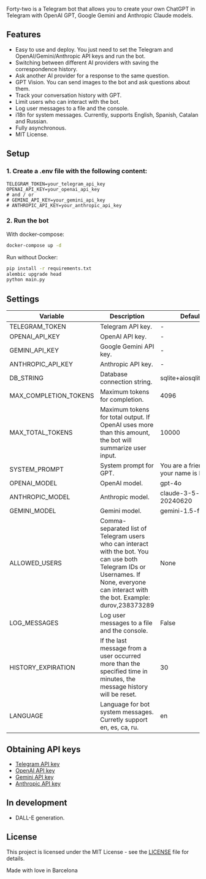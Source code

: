 Forty-two is a Telegram bot that allows you to create your own ChatGPT in Telegram with OpenAI GPT, Google Gemini and Anthropic Claude models.

## Features

- Easy to use and deploy. You just need to set the Telegram and OpenAI/Gemini/Anthropic API keys and run the bot.
- Switching between different AI providers with saving the correspondence history.
- Ask another AI provider for a response to the same question.
- GPT Vision. You can send images to the bot and ask questions about them.
- Track your conversation history with GPT.
- Limit users who can interact with the bot.
- Log user messages to a file and the console.
- i18n for system messages. Currently, supports English, Spanish, Catalan and Russian.
- Fully asynchronous.
- MIT License.

## Setup

### 1. Create a .env file with the following content:

```
TELEGRAM_TOKEN=your_telegram_api_key
OPENAI_API_KEY=your_openai_api_key
# and / or
# GEMINI_API_KEY=your_gemini_api_key
# ANTHROPIC_API_KEY=your_anthropic_api_key
```

### 2. Run the bot

With docker-compose:

```bash
docker-compose up -d
```

Run without Docker: 

```bash
pip install -r requirements.txt
alembic upgrade head
python main.py
```

## Settings

| Variable              | Description                                                                                                                                                                             | Default Value                                   |
|-----------------------|-----------------------------------------------------------------------------------------------------------------------------------------------------------------------------------------|-------------------------------------------------|
| TELEGRAM_TOKEN        | Telegram API key.                                                                                                                                                                       | -                                               |
| OPENAI_API_KEY        | OpenAI API key.                                                                                                                                                                         | -                                               |
| GEMINI_API_KEY        | Google Gemini API key.                                                                                                                                                                  | -                                               |
| ANTHROPIC_API_KEY     | Anthropic API key.                                                                                                                                                                      | -                                               |
| DB_STRING             | Database connection string.                                                                                                                                                             | sqlite+aiosqlite:///db.sqlite3                  |
| MAX_COMPLETION_TOKENS | Maximum tokens for completion.                                                                                                                                                          | 4096                                            |
| MAX_TOTAL_TOKENS      | Maximum tokens for total output. If OpenAI uses more than this amount, the bot will summarize user input.                                                                               | 10000                                           |
| SYSTEM_PROMPT         | System prompt for GPT.                                                                                                                                                                  | You are a friendly assistant, your name is Rick |
| OPENAI_MODEL          | OpenAI model.                                                                                                                                                                           | gpt-4o                                          |
| ANTHROPIC_MODEL       | Anthropic model.                                                                                                                                                                        | claude-3-5-sonnet-20240620                      |
| GEMINI_MODEL          | Gemini model.                                                                                                                                                                           | gemini-1.5-flash                                |
| ALLOWED_USERS         | Comma-separated list of Telegram users who can interact with the bot. You can use both Telegram IDs or Usernames. If None, everyone can interact with the bot. Example: durov,238373289 | None                                            |
| LOG_MESSAGES          | Log user messages to a file and the console.                                                                                                                                            | False                                           |
| HISTORY_EXPIRATION    | If the last message from a user occurred more than the specified time in minutes, the message history will be reset.                                                                    | 30                                              |
| LANGUAGE              | Language for bot system messages. Curretly support en, es, ca, ru.                                                                                                                      | en                                              |

## Obtaining API keys

- [Telegram API key](https://core.telegram.org/bots#6-botfather)
- [OpenAI API key](https://beta.openai.com/signup/)
- [Gemini API key](https://ai.google.dev/gemini-api)
- [Anthropic API key](https://console.anthropic.com/dashboard)

## In development

- DALL-E generation.

## License

This project is licensed under the MIT License - see the [LICENSE](LICENSE) file for details.

Made with love in Barcelona
